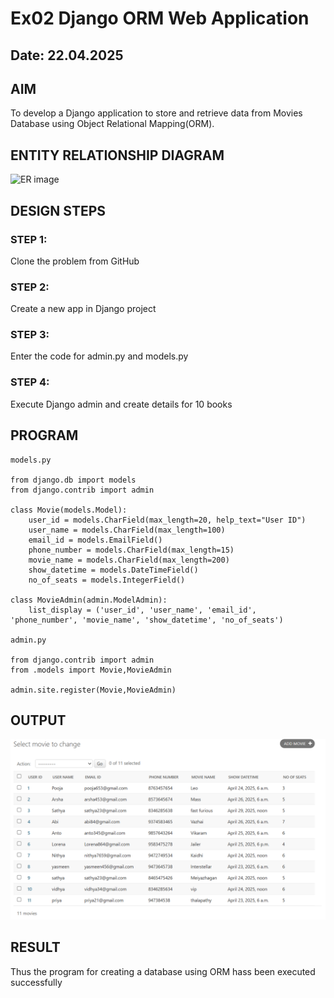 # Ex02 Django ORM Web Application
## Date: 22.04.2025

## AIM
To develop a Django application to store and retrieve data from Movies Database using Object Relational Mapping(ORM).

## ENTITY RELATIONSHIP DIAGRAM

![ER image](https://github.com/user-attachments/assets/3d242d2c-d8e0-47bf-a5df-4c69bef12956)



## DESIGN STEPS

### STEP 1:
Clone the problem from GitHub

### STEP 2:
Create a new app in Django project

### STEP 3:
Enter the code for admin.py and models.py

### STEP 4:
Execute Django admin and create details for 10 books

## PROGRAM
```
models.py

from django.db import models
from django.contrib import admin

class Movie(models.Model):
    user_id = models.CharField(max_length=20, help_text="User ID")
    user_name = models.CharField(max_length=100)
    email_id = models.EmailField()
    phone_number = models.CharField(max_length=15)
    movie_name = models.CharField(max_length=200)
    show_datetime = models.DateTimeField()
    no_of_seats = models.IntegerField()

class MovieAdmin(admin.ModelAdmin):
    list_display = ('user_id', 'user_name', 'email_id', 'phone_number', 'movie_name', 'show_datetime', 'no_of_seats')

admin.py

from django.contrib import admin
from .models import Movie,MovieAdmin

admin.site.register(Movie,MovieAdmin)
```

## OUTPUT

![alt text](<Screenshot 2025-04-22 181144.png>)



## RESULT
Thus the program for creating a database using ORM hass been executed successfully
